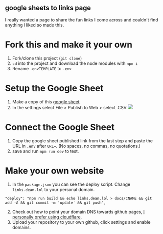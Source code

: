 ## google sheets to links page

I really wanted a page to share the fun links I come across and couldn't find anything I liked so made this.

# Fork this and make it your own

1. Fork/clone this project (`git clone`)
2. `cd` into the project and download the node modules with `npm i`
3. Rename `.envTEMPLATE` to `.env`

# Setup the Google Sheet

1. Make a copy of this [google sheet](https://docs.google.com/spreadsheets/d/1eZKV6ol9lUYO9FURO2_gTHbFATGAqhkyssG9Rs5Ves4/edit?usp=sharing)
1. In the settings select File > Publish to Web > select .CSV
   ![](https://i.imgur.com/U2rZfrw.gif)

# Connect the Google Sheet

1. Copy the google sheet published link from the last step and paste the URL in `.env` after `URL=`. (No spaces, no commas, no quotations.)
1. save and run `npm run dev` to test.

# Make your own website

1. In the `package.json` you can see the deploy script. Change `links.dean.lol` to your personal domain.

```
"deploy": "npm run build && echo links.dean.lol > docs/CNAME && git add -A && git commit -m 'update' && git push",
```

2. Check out how to point your domain DNS towards github pages, [I personally prefer using cloudflare](https://medium.com/@samdutton/github-pages-cloudflare-custom-domain-checklist-e86c786194a4).
3. Upload your repository to your own github, click settings and enable domains.
